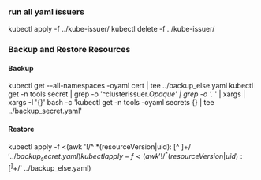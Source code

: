 ### run all yaml issuers
kubectl apply -f ../kube-issuer/
kubectl delete -f ../kube-issuer/

### Backup and Restore Resources

#### Backup
kubectl get --all-namespaces -oyaml cert | tee ../backup_else.yaml
kubectl get -n tools secret | grep -o '^clusterissuer.*Opaque' | grep -o '.* ' | xargs | xargs -I '{}' bash -c 'kubectl get -n tools -oyaml secrets {} | tee ../backup_secret.yaml'

#### Restore
kubectl apply -f <(awk '!/^ *(resourceVersion|uid): [^ ]+$/' ../backup_secret.yaml)
kubectl apply -f <(awk '!/^ *(resourceVersion|uid): [^ ]+$/' ../backup_else.yaml)
